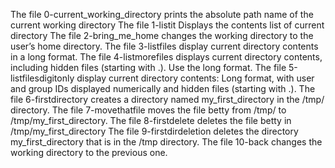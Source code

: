 The file 0-current_working_directory prints the absolute path name of the current working directory
The file 1-listit Displays the contents list of current directory
The file 2-bring_me_home changes the working directory to the user’s home directory.
The file 3-listfiles display current directory contents in a long format.
The file 4-listmorefiles displays current directory contents, including hidden files (starting with .). Use the long format.
The file 5-listfilesdigitonly display current directory contents: Long format, with user and group IDs displayed numerically and  hidden files (starting with .).
The file 6-firstdirectory creates a directory named my_first_directory in the /tmp/ directory.
The file 7-movethatfile moves the file betty from /tmp/ to /tmp/my_first_directory.
The file 8-firstdelete deletes the file betty in /tmp/my_first_directory
The file 9-firstdirdeletion deletes the directory my_first_directory that is in the /tmp directory.
The file 10-back changes the working directory to the previous one.
